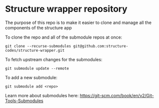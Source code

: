 # Structure wrapper repository
The purpose of this repo is to make it easier to clone and manage all the components of the structure app

To clone the repo and all of the submodule repos at once:
```
git clone --recurse-submodules git@github.com:structure-codes/structure-wrapper.git
```

To fetch upstream changes for the submodules:
```
git submodule update --remote
```

To add a new submodule:
```
git submodule add <repo>
```

Learn more about submodules here:
https://git-scm.com/book/en/v2/Git-Tools-Submodules